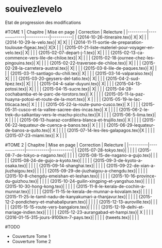# souivezlevelo

Etat de progression des modifications

#TOME 1
| Chapitre | Mise en page | Correction | Relecture |
|----------|--------------|------------|-----------|
| {2014-10-26-itineraire.tex}| X| X| |
| {2014-10-29-le-velo.tex}|  X| X| |
| {2014-11-11-sortie-de-preparation-toulouse-figeac.tex}|  X|X | |
| {2015-01-21-liste-materiel-pour-voyager-en-velo.tex}|  X| | |
| {2015-02-07-depart-j-1.tex}|  X| | |
| {2015-02-13-ca-commence-vers-lile-de-chiloe.tex}|  X| | |
| {2015-02-18-journee-chez-les-pingouins.tex}|  X| | |
| {2015-02-22-traversee-de-chiloe.tex}|  X| | |
| {2015-02-28-la-carretera-austral.tex}|  X| | |
| {2015-03-8-lile-de-paques.tex}|  X| | |
| {2015-03-11-santiago-du-chili.tex}|  X| | |
| {2015-03-14-valparaiso.tex}|  X| | |
| {2015-03-20-geysers-del-tatio.tex}|  X| | |
| {2015-04-2-sud-lipez.tex}|  X| | |
| {2015-04-4-salar-duyuni.tex}|   X| | |
| {2015-04-13-potosi.tex}|  X| | |
| {2015-04-15-sucre.tex}|   X| | |
| {2015-04-28-cochabamba-et-le-parc-de-torotoro.tex}| X  | | |
| {2015-05-11-la-paz-huayna-potosi-et-route-de-la-mort.tex}| X  | | |
| {2015-05-19-le-lac-titicaca.tex}| X  | | |
| {2015-05-22-la-route-puno-cusco.tex}| X  | | |
| {2015-05-31-cusco-et-la-vallee-sacree-des-incas.tex}| X | | |
| {2015-06-2-le-trek-du-salkantay-vers-le-machu-picchu.tex}|X | | |
| {2015-06-5-lima.tex}| X  | | |
| {2015-06-13-huaraz-cordillera-blanca-et-trujillo.tex}|  X | | |
| {2015-06-22-lequateur-de-cuenca-a-banos.tex}| X  | | |
| {2015-06-29-lequateur-de-banos-a-quito.tex}| X  | | |
| {2015-07-14-les-iles-galapagos.tex}|X  | | |
| {2015-07-23-miami.tex}| X  | | |

#TOME 2
| Chapitre | Mise en page | Correction | Relecture |
|----------|--------------|------------|-----------|
| {2015-07-28-tokyo.tex}|   | | |
| {2015-08-7-de-tokyo-a-nagano.tex}|   | | |
| {2015-08-15-de-nagano-a-gujo.tex}|   | | |
| {2015-08-24-de-gujo-a-kyoto.tex}|   | | |
| {2015-09-3-de-kyoto-a-osaka.tex}|   | | |
| {2015-09-14-shanghai.tex}|   | | |
| {2015-09-22-de-xian-a-jiuzhaigou.tex}|   | | |
| {2015-09-29-de-jiuzhaigou-a-chengdu.tex}|   | | |
| {2015-10-8-chengdu-emeishan-et-leshan.tex}|   | | |
| {2015-10-16-province-du-guizhou.tex}|   | | |
| {2015-10-24-guilin-xingping-et-yangshuo.tex}|   | | |
| {2015-10-30-hong-kong.tex}|   | | |
| {2015-11-8-le-kerala-de-cochin-a-munnar.tex}|   | | |
| {2015-11-15-le-kerala-de-munnar-a-kovalam.tex}|   | | |
| {2015-11-25-le-tamil-nadu-de-kanyakumari-a-thanjavur.tex}|   | | |
| {2015-12-2-pondichery-et-mahabalipuram.tex}|   | | |
| {2015-12-13-auroville.tex}|   | | |
| {2015-15-15-route-vers-bangalore.tex}|   | | |
| {2015-12-19-delhi-et-mariage-indien.tex}|   | | |
| {2015-12-23-aurangabad-et-hampi.tex}| X | | |
| {2016-01-15-315-jours-9100km-7-pays.tex}|   | | |
| {tweets.tex}|   | | |

#TODO
- Couverture Tome 1
- Couverture Tome 2

